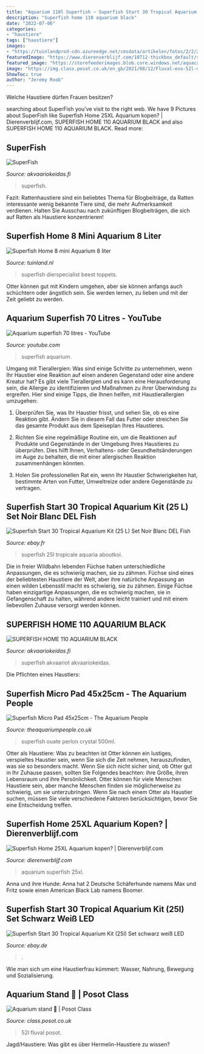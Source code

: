 ```yaml
---
title: "Aquarium 110l Superfish ~ Superfish Start 30 Tropical Aquarium Kit (25l) Set Schwarz Weiß Led"
description: "Superfish home 110 aquarium black"
date: "2022-07-06"
categories:
- "haustiere"
tags: ["haustiere"]
images:
- "https://tuinlandprod-cdn.azureedge.net/cmsdata/artikelen/fotos/2/2/227361/227361_main_or_1.jpg.img?w=800&amp;h=800&amp;v=20190122141704"
featuredImage: "https://www.dierenverblijf.com/10712-thickbox_default/superfish-home-25xl-aquarium-.jpg"
featured_image: "https://storefeederimages.blob.core.windows.net/aquacadabra2/Products/68df315b-75ca-4b49-a2e7-92ede7ee24ab/Full/a5nar5smxf3.jpg"
image: "https://img.class.posot.co.uk/en_gb/2021/08/12/Fluval-evo-52l-marine-aquarium-20210812142330.jpg"
ShowToc: true
author: "Jeremy Roob"
---
```



Welche Haustiere dürfen Frauen besitzen?

	

		
searching about SuperFish you've visit to the right web. We have 9 Pictures about SuperFish like Superfish Home 25XL Aquarium kopen? | Dierenverblijf.com, SUPERFISH HOME 110 AQUARIUM BLACK and also SUPERFISH HOME 110 AQUARIUM BLACK. Read more:
		
    
## SuperFish

<img loading=lazy src="https://akvaariokeidas.fi/32198-large_default/superfish-slim-led-74cm-46w.jpg" onerror="this.onerror=null;this.src='https://tse4.mm.bing.net/th?id=OIP.MgpLf1pKonGV7i9U5v0QdwHaIV&amp;pid=15.1';" alt="SuperFish">

_Source: akvaariokeidas.fi_

>superfish. 

	

Fazit: Rattenhaustiere sind ein beliebtes Thema für Blogbeiträge, da Ratten interessante wenig bekannte Tiere sind, die mehr Aufmerksamkeit verdienen. Halten Sie Ausschau nach zukünftigen Blogbeiträgen, die sich auf Ratten als Haustiere konzentrieren!

    
## Superfish Home 8 Mini Aquarium 8 Liter

<img loading=lazy src="https://tuinlandprod-cdn.azureedge.net/cmsdata/artikelen/fotos/2/2/227361/227361_main_or_1.jpg.img?w=800&amp;h=800&amp;v=20190122141704" onerror="this.onerror=null;this.src='https://tse4.mm.bing.net/th?id=OIP.PRHTsw4HF0AEvfhRwpoDPgHaHa&amp;pid=15.1';" alt="Superfish Home 8 mini Aquarium 8 liter">

_Source: tuinland.nl_

>superfish dierspecialist beest toppets. 

	

Otter können gut mit Kindern umgehen, aber sie können anfangs auch schüchtern oder ängstlich sein. Sie werden lernen, zu lieben und mit der Zeit geliebt zu werden.

    
## Aquarium Superfish 70 Litres - YouTube

<img loading=lazy src="https://i.ytimg.com/vi/83xspjd89jY/maxresdefault.jpg" onerror="this.onerror=null;this.src='https://tse3.mm.bing.net/th?id=OIP.PMOSxKHDr4npQb2Qce210AHaEK&amp;pid=15.1';" alt="Aquarium superfish 70 litres - YouTube">

_Source: youtube.com_

>superfish aquarium. 

	

Umgang mit Tierallergien: Was sind einige Schritte zu unternehmen, wenn Ihr Haustier eine Reaktion auf einen anderen Gegenstand oder eine andere Kreatur hat?
Es gibt viele Tierallergien und es kann eine Herausforderung sein, die Allergie zu identifizieren und Maßnahmen zu ihrer Überwindung zu ergreifen. Hier sind einige Tipps, die Ihnen helfen, mit Haustierallergien umzugehen:
1. Überprüfen Sie, was Ihr Haustier frisst, und sehen Sie, ob es eine Reaktion gibt. Ändern Sie in diesem Fall das Futter oder streichen Sie das gesamte Produkt aus dem Speiseplan Ihres Haustieres.

2. Richten Sie eine regelmäßige Routine ein, um die Reaktionen auf Produkte und Gegenstände in der Umgebung Ihres Haustieres zu überprüfen. Dies hilft Ihnen, Verhaltens- oder Gesundheitsänderungen im Auge zu behalten, die mit einer allergischen Reaktion zusammenhängen könnten.

3. Holen Sie professionellen Rat ein, wenn Ihr Haustier Schwierigkeiten hat, bestimmte Arten von Futter, Umweltreize oder andere Gegenstände zu vertragen.

    
## Superfish Start 30 Tropical Aquarium Kit (25 L) Set Noir Blanc DEL Fish

<img loading=lazy src="https://storefeederimages.blob.core.windows.net/aquacadabra2/Products/68df315b-75ca-4b49-a2e7-92ede7ee24ab/Full/a5nar5smxf3.jpg" onerror="this.onerror=null;this.src='https://tse3.mm.bing.net/th?id=OIP.1bGUSlybpVIsA3q5W0GdFwHaHa&amp;pid=15.1';" alt="Superfish Start 30 Tropical Aquarium Kit (25 L) Set Noir Blanc DEL Fish">

_Source: ebay.fr_

>superfish 25l tropicale aquaria aboutkoi. 

	

Die in freier Wildbahn lebenden Füchse haben unterschiedliche Anpassungen, die es schwierig machen, sie zu zähmen.
Füchse sind eines der beliebtesten Haustiere der Welt, aber ihre natürliche Anpassung an einen wilden Lebensstil macht es schwierig, sie zu zähmen. Einige Füchse haben einzigartige Anpassungen, die es schwierig machen, sie in Gefangenschaft zu halten, während andere leicht trainiert und mit einem liebevollen Zuhause versorgt werden können.

    
## SUPERFISH HOME 110 AQUARIUM BLACK

<img loading=lazy src="https://akvaariokeidas.fi/22016-large_default/superfish-home-110-aquarium-black.jpg" onerror="this.onerror=null;this.src='https://tse1.mm.bing.net/th?id=OIP.EwJgcw-etS_3ABFcu--OxQHaIV&amp;pid=15.1';" alt="SUPERFISH HOME 110 AQUARIUM BLACK">

_Source: akvaariokeidas.fi_

>superfish akvaariot akvaariokeidas. 

	

Die Pflichten eines Haustiers:

    
## Superfish Micro Pad 45x25cm - The Aquarium People

<img loading=lazy src="https://theaquariumpeople.co.uk/wp-content/uploads/2021/04/DV_8_6162583_01_4c_NL_20170606211510-2.jpg" onerror="this.onerror=null;this.src='https://tse1.mm.bing.net/th?id=OIP.ozWmRQlyBXedZjFuMfCbdgHaHc&amp;pid=15.1';" alt="Superfish Micro Pad 45x25cm - The Aquarium People">

_Source: theaquariumpeople.co.uk_

>superfish ouate perlon crystal 500ml. 

	

Otter als Haustiere: Was zu beachten ist
Otter können ein lustiges, verspieltes Haustier sein, wenn Sie sich die Zeit nehmen, herauszufinden, was sie so besonders macht. Wenn Sie sich nicht sicher sind, ob Otter gut in Ihr Zuhause passen, sollten Sie Folgendes beachten: ihre Größe, ihren Lebensraum und ihre Persönlichkeit. Otter können für viele Menschen Haustiere sein, aber manche Menschen finden sie möglicherweise zu schwierig, um sie unterzubringen. Wenn Sie nach einem Otter als Haustier suchen, müssen Sie viele verschiedene Faktoren berücksichtigen, bevor Sie eine Entscheidung treffen.

    
## Superfish Home 25XL Aquarium Kopen? | Dierenverblijf.com

<img loading=lazy src="https://www.dierenverblijf.com/10712-thickbox_default/superfish-home-25xl-aquarium-.jpg" onerror="this.onerror=null;this.src='https://tse2.mm.bing.net/th?id=OIP.3p6mw5eYc5TNN70uMHnSxgHaHa&amp;pid=15.1';" alt="Superfish Home 25XL Aquarium kopen? | Dierenverblijf.com">

_Source: dierenverblijf.com_

>aquarium superfish 25xl. 

	

Anna und ihre Hunde: Anna hat 2 Deutsche Schäferhunde namens Max und Fritz sowie einen American Black Lab namens Boomer.

    
## Superfish Start 30 Tropical Aquarium Kit (25l) Set Schwarz Weiß LED

<img loading=lazy src="https://storefeederimages.blob.core.windows.net/aquacadabra2/Products/e896fb48-c6ff-4c31-bae5-a5d81aa2f2ad/Full/ispbgjdbqce.jpg" onerror="this.onerror=null;this.src='https://tse4.mm.bing.net/th?id=OIP.hay5B3_rfjBgLEy8XChNmQHaHa&amp;pid=15.1';" alt="Superfish Start 30 Tropical Aquarium Kit (25l) Set schwarz weiß LED">

_Source: ebay.de_

>. 

	

Wie man sich um eine Haustierfrau kümmert: Wasser, Nahrung, Bewegung und Sozialisierung.

    
## Aquarium Stand 🥇 | Posot Class

<img loading=lazy src="https://img.class.posot.co.uk/en_gb/2021/08/12/Fluval-evo-52l-marine-aquarium-20210812142330.jpg" onerror="this.onerror=null;this.src='https://tse3.mm.bing.net/th?id=OIP.DgWPKcQJujFCYl2AipjRWQHaJ4&amp;pid=15.1';" alt="Aquarium stand 🥇 | Posot Class">

_Source: class.posot.co.uk_

>52l fluval posot. 

	

Jagd/Haustiere: Was gibt es über Hermelin-Haustiere zu wissen?

